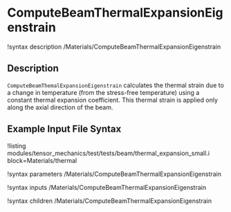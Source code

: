 # ComputeBeamThermalExpansionEigenstrain

!syntax description /Materials/ComputeBeamThermalExpansionEigenstrain

## Description
`ComputeBeamThemalExpansionEigenstrain` calculates the thermal strain due to a change in temperature (from the stress-free temperature) using a constant thermal expansion coefficient. This thermal strain is applied only along the axial direction of the beam.

## Example Input File Syntax
!listing modules/tensor_mechanics/test/tests/beam/thermal_expansion_small.i block=Materials/thermal

!syntax parameters /Materials/ComputeBeamThermalExpansionEigenstrain

!syntax inputs /Materials/ComputeBeamThermalExpansionEigenstrain

!syntax children /Materials/ComputeBeamThermalExpansionEigenstrain
